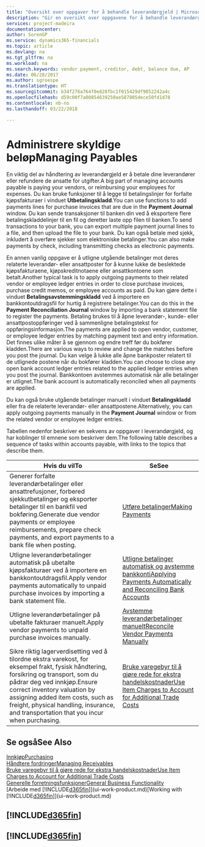 ```yaml
---
title: "Oversikt over oppgaver for å behandle leverandørgjeld | Microsoft-dokumentasjon"
description: "Gir en oversikt over oppgavene for å behandle leverandørgjeld, for eksempel betale kreditorer eller utligne utgående betalinger mot poster for å lukke fakturaer eller kreditnotaer."
services: project-madeira
documentationcenter: 
author: SorenGP
ms.service: dynamics365-financials
ms.topic: article
ms.devlang: na
ms.tgt_pltfrm: na
ms.workload: na
ms.search.keywords: vendor payment, creditor, debt, balance due, AP
ms.date: 06/28/2017
ms.author: sgroespe
ms.translationtype: HT
ms.sourcegitcommit: b34f276a764f0e828fbc1f015429df9852242a4c
ms.openlocfilehash: d59c00f7a00854639250ae587805dece50fd1d78
ms.contentlocale: nb-no
ms.lasthandoff: 03/22/2018

---
```

# <a name="managing-payables"></a><span data-ttu-id="cfe37-103">Administrere skyldige beløp</span><span class="sxs-lookup"><span data-stu-id="cfe37-103">Managing Payables</span></span>
<span data-ttu-id="cfe37-104">En viktig del av håndtering av leverandørgjeld er å betale dine leverandører eller refundere de ansatte for utgifter.</span><span class="sxs-lookup"><span data-stu-id="cfe37-104">A big part of managing accounts payable is paying your vendors, or reimbursing your employees for expenses.</span></span> <span data-ttu-id="cfe37-105">Du kan bruke funksjoner til å legge til betalingslinjer for forfalte kjøpsfakturaer i vinduet **Utbetalingskladd**.</span><span class="sxs-lookup"><span data-stu-id="cfe37-105">You can use functions to add payments lines for purchase invoices that are due in the **Payment Journal** window.</span></span> <span data-ttu-id="cfe37-106">Du kan sende transaksjoner til banken din ved å eksportere flere betalingskladdelinjer til en fil og deretter laste opp filen til banken.</span><span class="sxs-lookup"><span data-stu-id="cfe37-106">To send transactions to your bank, you can export multiple payment journal lines to a file, and then upload the file to your bank.</span></span> <span data-ttu-id="cfe37-107">Du kan også betale med sjekk, inkludert å overføre sjekker som elektroniske betalinger.</span><span class="sxs-lookup"><span data-stu-id="cfe37-107">You can also make payments by check, including transmitting checks as electronic payments.</span></span>

<span data-ttu-id="cfe37-108">En annen vanlig oppgave er å utligne utgående betalinger mot deres relaterte leverandør- eller ansattposter for å kunne lukke de beslektede kjøpsfakturaene, kjøpskreditnotaene eller ansattkontoene som betalt.</span><span class="sxs-lookup"><span data-stu-id="cfe37-108">Another typical task is to apply outgoing payments to their related vendor or employee ledger entries in order to close purchase invoices, purchase credit memos, or employee accounts as paid.</span></span> <span data-ttu-id="cfe37-109">Du kan gjøre dette i vinduet **Betalingsavstemmingskladd** ved å importere en bankkontoutdragsfil for hurtig å registrere betalinger.</span><span class="sxs-lookup"><span data-stu-id="cfe37-109">You can do this in the **Payment Reconciliation Journal** window by importing a bank statement file to register the payments.</span></span> <span data-ttu-id="cfe37-110">Betaling brukes til å åpne leverandør-, kunde- eller ansattpostoppføringer ved å sammenligne betalingstekst for oppføringsinformasjon.</span><span class="sxs-lookup"><span data-stu-id="cfe37-110">The payments are applied to open vendor, customer, or employee ledger entries by matching payment text and entry information.</span></span> <span data-ttu-id="cfe37-111">Det finnes ulike måter å se gjennom og endre treff før du bokfører kladden.</span><span class="sxs-lookup"><span data-stu-id="cfe37-111">There are various ways to review and change the matches before you post the journal.</span></span> <span data-ttu-id="cfe37-112">Du kan velge å lukke alle åpne bankposter relatert til de utlignede postene når du bokfører kladden.</span><span class="sxs-lookup"><span data-stu-id="cfe37-112">You can choose to close any open bank account ledger entries related to the applied ledger entries when you post the journal.</span></span> <span data-ttu-id="cfe37-113">Bankkontoen avstemmes automatisk når alle betalinger er utlignet.</span><span class="sxs-lookup"><span data-stu-id="cfe37-113">The bank account is automatically reconciled when all payments are applied.</span></span>

<span data-ttu-id="cfe37-114">Du kan også bruke utgående betalinger manuelt i vinduet **Betalingskladd** eller fra de relaterte leverandør- eller ansattpostene.</span><span class="sxs-lookup"><span data-stu-id="cfe37-114">Alternatively, you can apply outgoing payments manually in the **Payment Journal** window or from the related vendor or employee ledger entries.</span></span>

<span data-ttu-id="cfe37-115">Tabellen nedenfor beskriver en sekvens av oppgaver i leverandørgjeld, og har koblinger til emnene som beskriver dem.</span><span class="sxs-lookup"><span data-stu-id="cfe37-115">The following table describes a sequence of tasks within accounts payable, with links to the topics that describe them.</span></span>

| <span data-ttu-id="cfe37-116">Hvis du vil</span><span class="sxs-lookup"><span data-stu-id="cfe37-116">To</span></span> | <span data-ttu-id="cfe37-117">Se</span><span class="sxs-lookup"><span data-stu-id="cfe37-117">See</span></span> |
| --- | --- |
| <span data-ttu-id="cfe37-118">Generer forfalte leverandørbetalinger eller ansattrefusjoner, forbered sjekkutbetalinger og eksporter betalinger til en bankfil ved bokføring.</span><span class="sxs-lookup"><span data-stu-id="cfe37-118">Generate due vendor payments or employee reimbursements, prepare check payments, and export payments to a bank file when posting.</span></span> |[<span data-ttu-id="cfe37-119">Utføre betalinger</span><span class="sxs-lookup"><span data-stu-id="cfe37-119">Making Payments</span></span>](payables-make-payments.md) |
| <span data-ttu-id="cfe37-120">Utligne leverandørbetalinger automatisk på ubetalte kjøpsfakturaer ved å importere en bankkontoutdragsfil.</span><span class="sxs-lookup"><span data-stu-id="cfe37-120">Apply vendor payments automatically to unpaid purchase invoices by importing a bank statement file.</span></span> |[<span data-ttu-id="cfe37-121">Utligne betalinger automatisk og avstemme bankkonti</span><span class="sxs-lookup"><span data-stu-id="cfe37-121">Applying Payments Automatically and Reconciling Bank Accounts</span></span>](receivables-apply-payments-auto-reconcile-bank-accounts.md) |
| <span data-ttu-id="cfe37-122">Utligne leverandørbetalinger på ubetalte fakturaer manuelt.</span><span class="sxs-lookup"><span data-stu-id="cfe37-122">Apply vendor payments to unpaid purchase invoices manually.</span></span> |[<span data-ttu-id="cfe37-123">Avstemme leverandørbetalinger manuelt</span><span class="sxs-lookup"><span data-stu-id="cfe37-123">Reconcile Vendor Payments Manually</span></span>](payables-how-apply-purchase-transactions-manually.md) |
|<span data-ttu-id="cfe37-124">Sikre riktig lagerverdisetting ved å tilordne ekstra varekost, for eksempel frakt, fysisk håndtering, forsikring og transport, som du pådrar deg ved innkjøp.</span><span class="sxs-lookup"><span data-stu-id="cfe37-124">Ensure correct inventory valuation by assigning added item costs, such as freight, physical handling, insurance, and transportation that you incur when purchasing.</span></span>|[<span data-ttu-id="cfe37-125">Bruke varegebyr til å gjøre rede for ekstra handelskostnader</span><span class="sxs-lookup"><span data-stu-id="cfe37-125">Use Item Charges to Account for Additional Trade Costs</span></span>](payables-how-assign-item-charges.md)|

## <a name="see-also"></a><span data-ttu-id="cfe37-126">Se også</span><span class="sxs-lookup"><span data-stu-id="cfe37-126">See Also</span></span>
[<span data-ttu-id="cfe37-127">Innkjøp</span><span class="sxs-lookup"><span data-stu-id="cfe37-127">Purchasing</span></span>](purchasing-manage-purchasing.md)  
[<span data-ttu-id="cfe37-128">Håndtere fordringer</span><span class="sxs-lookup"><span data-stu-id="cfe37-128">Managing Receivables</span></span>](receivables-manage-receivables.md)  
[<span data-ttu-id="cfe37-129">Bruke varegebyr til å gjøre rede for ekstra handelskostnader</span><span class="sxs-lookup"><span data-stu-id="cfe37-129">Use Item Charges to Account for Additional Trade Costs</span></span>](payables-how-assign-item-charges.md)  
[<span data-ttu-id="cfe37-130">Generelle forretningsfunksjoner</span><span class="sxs-lookup"><span data-stu-id="cfe37-130">General Business Functionality</span></span>](ui-across-business-areas.md)  
<span data-ttu-id="cfe37-131">[Arbeide med [!INCLUDE[d365fin](includes/d365fin_md.md)]](ui-work-product.md)</span><span class="sxs-lookup"><span data-stu-id="cfe37-131">[Working with [!INCLUDE[d365fin](includes/d365fin_md.md)]](ui-work-product.md)</span></span>

## [!INCLUDE[d365fin](includes/free_trial_md.md)]  
## [!INCLUDE[d365fin](includes/training_link_md.md)]

